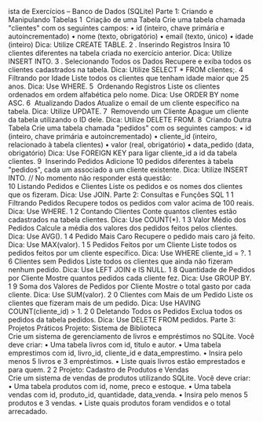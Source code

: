 ista de Exercícios – Banco de Dados (SQLite) 
Parte 1: Criando e Manipulando Tabelas 
1
 ️ Criação de uma Tabela 
Crie uma tabela chamada "clientes" com os seguintes campos: 
• id (inteiro, chave primária e autoincrementado) 
• nome (texto, obrigatório) 
• email (texto, único) 
• idade (inteiro) 
Dica: Utilize CREATE TABLE. 
2
 ️. Inserindo Registros 
Insira 10 clientes diferentes na tabela criada no exercício anterior. 
Dica: Utilize INSERT INTO. 
3
 ️. Selecionando Todos os Dados 
Recupere e exiba todos os clientes cadastrados na tabela. 
Dica: Utilize SELECT * FROM clientes;. 
4
 ️ Filtrando por Idade 
Liste todos os clientes que tenham idade maior que 25 anos. 
Dica: Use WHERE. 
5
 ️ Ordenando Registros 
Liste os clientes ordenados em ordem alfabética pelo nome. 
Dica: Use ORDER BY nome ASC. 
6
 ️ Atualizando Dados 
Atualize o email de um cliente específico na tabela. 
Dica: Utilize UPDATE. 
7
 ️ Removendo um Cliente 
Apague um cliente da tabela utilizando o ID dele. 
Dica: Utilize DELETE FROM. 
8
 ️ Criando Outra Tabela 
Crie uma tabela chamada "pedidos" com os seguintes campos: 
• id (inteiro, chave primária e autoincrementado) 
• cliente_id (inteiro, relacionado à tabela clientes) 
• valor (real, obrigatório) 
• data_pedido (data, obrigatório) 
Dica: Use FOREIGN KEY para ligar cliente_id a id da tabela clientes. 
9
 ️ Inserindo Pedidos 
Adicione 10 pedidos diferentes à tabela "pedidos", cada um associado a um cliente existente. 
Dica: Utilize INSERT INTO. 
// No momento não responder está questão:  
10 Listando Pedidos e Clientes 
Liste os pedidos e os nomes dos clientes que os fizeram. 
Dica: Use JOIN. 
Parte 2: Consultas e Funções SQL 
1
 ️1️ Filtrando Pedidos 
Recupere todos os pedidos com valor acima de 100 reais. 
Dica: Use WHERE. 
1
 ️2️ Contando Clientes 
Conte quantos clientes estão cadastrados na tabela clientes. 
Dica: Use COUNT(*). 
1
 ️3️ Valor Médio dos Pedidos 
Calcule a média dos valores dos pedidos feitos pelos clientes. 
Dica: Use AVG(). 
1
 ️4 Pedido Mais Caro 
Recupere o pedido mais caro já feito. 
Dica: Use MAX(valor). 
1
 ️5 Pedidos Feitos por um Cliente 
Liste todos os pedidos feitos por um cliente específico. 
Dica: Use WHERE cliente_id = ?. 
1
 ️6 Clientes sem Pedidos 
Liste todos os clientes que ainda não fizeram nenhum pedido. 
Dica: Use LEFT JOIN e IS NULL. 
1
 ️8️ Quantidade de Pedidos por Cliente 
Mostre quantos pedidos cada cliente fez. 
Dica: Use GROUP BY. 
1
 ️9 Soma dos Valores de Pedidos por Cliente 
Mostre o total gasto por cada cliente. 
Dica: Use SUM(valor). 
2
 ️0 Clientes com Mais de um Pedido 
Liste os clientes que fizeram mais de um pedido. 
Dica: Use HAVING COUNT(cliente_id) > 1️. 
2
 ️0 Deletando Todos os Pedidos 
Exclua todos os pedidos da tabela pedidos. 
Dica: Use DELETE FROM pedidos. 
Parte 3: Projetos Práticos 
Projeto: Sistema de Biblioteca            
Crie um sistema de gerenciamento de livros e empréstimos no SQLite. 
Você deve criar: 
• Uma tabela livros com id, titulo e autor. 
• Uma tabela emprestimos com id, livro_id, cliente_id e data_emprestimo. 
• Insira pelo menos 5 livros e 3 empréstimos. 
• Liste quais livros estão emprestados e para quem. 
2
 ️2️ Projeto: Cadastro de Produtos e Vendas       
Crie um sistema de vendas de produtos utilizando SQLite. 
Você deve criar: 
• Uma tabela produtos com id, nome, preco e estoque. 
• Uma tabela vendas com id, produto_id, quantidade, data_venda. 
• Insira pelo menos 5 produtos e 3 vendas. 
• Liste quais produtos foram vendidos e o total arrecadado. 
